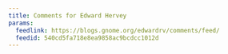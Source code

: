 ```yaml
---
title: Comments for Edward Hervey
params:
  feedlink: https://blogs.gnome.org/edwardrv/comments/feed/
  feedid: 540cd5fa718e8ea9858ac9bcdcc1012d
---
```

